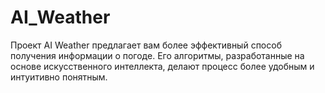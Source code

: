 # AI_Weather
Проект AI Weather предлагает вам более эффективный способ получения информации о погоде. Его алгоритмы, разработанные на основе искусственного интеллекта, делают процесс более удобным и интуитивно понятным.
